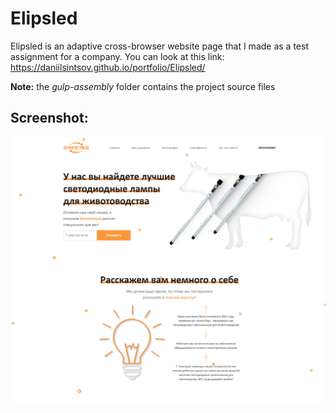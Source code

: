 # Elipsled

Elipsled is an adaptive cross-browser website page that I made as a test assignment for a company. You can look at this
link: https://daniilsintsov.github.io/portfolio/Elipsled/

**Note:** the *gulp-assembly* folder contains the project source files

## Screenshot:

![](../assets/Элипслед.png)
